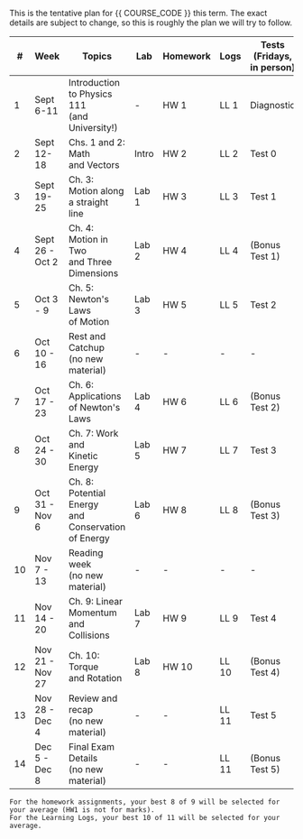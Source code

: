 This is the tentative plan for {{ COURSE_CODE }} this term.
The exact details are subject to change, so this is roughly the plan we will try to follow.

| #  | Week            | Topics                                                   | Lab   | Homework | Logs  | Tests (Fridays, in person) | Concepts Tested                 |
|----|-----------------|----------------------------------------------------------|-------|----------|-------|----------------------------|---------------------------------|
| 1  | Sept 6-11       | Introduction to Physics 111 <br />(and University!)      | -     | HW 1     | LL 1  | Diagnostic                 | -                               |
| 2  | Sept 12-18      | Chs. 1 and 2: Math <br />and Vectors                     | Intro | HW 2     | LL 2  | Test 0                     | Course policies                 |
| 3  | Sept 19-25      | Ch. 3: Motion along <br />a straight line                | Lab 1 | HW 3     | LL 3  | Test 1                     | Math, Vectors, Kinematics in 1D |
| 4  | Sept 26 - Oct 2 | Ch. 4: Motion in Two <br />and Three Dimensions          | Lab 2 | HW 4     | LL 4  | (Bonus Test 1)             | -                               |
| 5  | Oct 3 - 9       | Ch. 5: Newton's Laws <br />of Motion                     | Lab 3 | HW 5     | LL 5  | Test 2                     | Kinematics in 2D, and 3D        |
| 6  | Oct 10 - 16     | Rest and Catchup <br />(no new material)                 | -     | -        | -     | -                          | -                               |
| 7  | Oct 17 - 23     | Ch. 6: Applications <br />of Newton's Laws               | Lab 4 | HW 6     | LL 6  | (Bonus Test 2)             | -                               |
| 8  | Oct 24 - 30     | Ch. 7: Work and <br />Kinetic Energy                     | Lab 5 | HW 7     | LL 7  | Test 3                     | Forces and Applications         |
| 9  | Oct 31 - Nov 6  | Ch. 8: Potential Energy <br />and Conservation of Energy | Lab 6 | HW 8     | LL 8  | (Bonus Test 3)             | -                               |
| 10 | Nov 7 - 13      | Reading week <br />(no new material)                     | -     | -        | -     | -                          | -                               |
| 11 | Nov 14 - 20     | Ch. 9: Linear Momentum <br />and Collisions              | Lab 7 | HW 9     | LL 9  | Test 4                     | Energy and Work                 |
| 12 | Nov 21 - Nov 27 | Ch. 10: Torque <br />and Rotation                        | Lab 8 | HW 10    | LL 10 | (Bonus Test 4)             |                                 |
| 13 | Nov 28 - Dec 4  | Review and recap <br />(no new material)                 | -     | -        | LL 11 | Test 5                     | Momentum, Impulse, Collisions   |
| 14 | Dec 5 - Dec 8   | Final Exam Details <br />(no new material)               | -     | -        | LL 11 | (Bonus Test 5)             | -                               |

```{note}
For the homework assignments, your best 8 of 9 will be selected for your average (HW1 is not for marks).
For the Learning Logs, your best 10 of 11 will be selected for your average.
``` 
